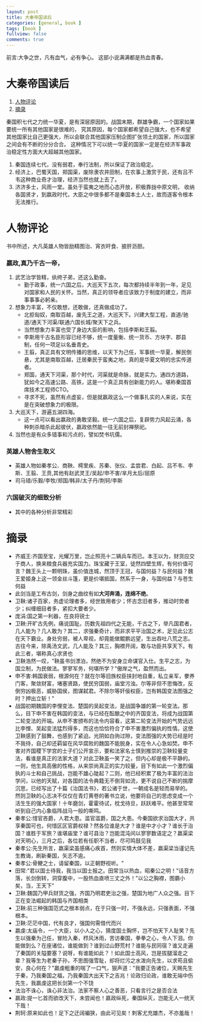 ```yaml
---
layout: post
title: 大秦帝国读后
categories: [general, book ]
tags: [book ]
fullview: false
comments: true
---
```


前言:大争之世，凡有血气，必有争心。 这部小说满满都是热血青春。

# 大秦帝国读后

1. [人物评论](#人物评论)
2. [摘录](#摘录)

秦国积七代之力统一华夏，是有深层原因的。战国末期，群雄争霸，一个国家如果要统一所有其他国家是很难的，
究其原因，每个国家都希望自己强大，也不希望其他国家比自己更强大，所以会联合其他国家压制企图扩张领土的国家，所以国家之间会有不断的分分合合。
这种情况下可以统一华夏的国家一定是在经济军事政治稳定性方面大大超越其他国家。

1. 秦国连续七代，没有弱君，奉行法制，所以保证了政治稳定。
2. 经济上，巴蜀天国，郑国渠，废除隶农井田制，在农事上激赏于民，还有吕不韦这种商业奇才治理，经济当然也就上去了。
3. 济济多士，风雨一堂。虽处于蛮夷之地而心态开放，积极靠拢中原文明，
收纳各国贤才，到嬴政时代，大臣之中很多都不是秦国本土人士，故而逐客令根本无法推行。

# 人物评论

书中所述，大凡英雄人物皆励精图治、宵衣旰食、披肝沥胆。

### 嬴政,真乃千古一帝，
1. 武艺治学皆精，纨绔子弟，还这么勤奋。
    - 勤于政事，统一六国之后，大巡天下五次，每次都持续半年到一年，足见对国家和人民的关怀。当然，真正的领导者应该致力于制度的建立，而非事事事必躬亲。
2. 想象力丰富，不仅敢想，还敢做，还真做成功了。
    - 北拒匈奴，南取百越，废先王之道，大巡天下。兴建大型工程，直道/驰道/通天下河渠/联通六国长城/聚天下之兵。
    - 当然想象力丰富也受了身边大臣的影响，包括李斯和王翦。
    - 李斯用千古名臣形容已经不够，统一度量衡、统一货币、方块字、郡县制，任何一项足以名垂青史。
    - 王翦，真正具有文明传播的思维，以天下为己任，军事统一华夏，解民倒悬，尤其是南取百越，迁居秦民于蛮夷之地，真的是华夏文明的忠实传道者。
    - 郑国，通天下河渠，那个时代，河渠就是命脉，就是实力。通四方道路，犹如今之高速公路、高铁，这是一个真正具有创新能力的人。堪称秦国首席技术工程师CTO。
    - 寻求不死，虽然有点虚妄，但是就嬴政这么一个做事扎实的人来说，实在是在突破想象力的极限。
3. 大巡天下，游遍五湖四海。
    - 这一点可以看出嬴政的勇敢坚毅。统一六国之后，复辟势力风起云涌，各种刺杀暗杀此起彼伏，嬴政依然能一往无前封禅祭祀。
4. 当然也是有众多错事和污点的，譬如焚书坑儒。

### 英雄人物舍生取义
- 英雄人物如秦孝公、商鞅、樗里疾、苏秦、张仪、孟尝君、白起、吕不韦、李斯、王翦、王贲,其他有赵武灵王/吴起/申不害/芈月太后/屈原
- 司马错/乐毅/李牧/郑国/韩非/太子丹/荆轲/李斯

### 六国破灭的细致分析
- 其中的各种分析非常精彩


# 摘录
- 齐威王:齐国至宝，光耀万里，岂止照亮十二辆兵车而已。本王以为，财货应交于商人，换来粮食兵器充实国力。珠宝藏于王室，徒然四壁生辉，有何价值可言？魏王头上一颗明珠，虽价值连城，然顶于王冠，与国何益？与民何益？魏王爱姬身上这一领金丝斗篷，更是价堪抵国，然系于一身，与国何益？与苍生何益
- 此剑当是工布古剑，剑身之曲纹有如**大河奔涌，连绵不绝**。
- 卫鞅:诸子百家，务虚论理者多，经世致用者少；怀古念旧者多，推动时势者少；纠缠细目者多，紧扣大要者少。
- 庞涓:国之第一利器，在良将锐士
- 卫鞅:开旷古先例，痛说国耻。历数先祖四代之无能，千古之下，举凡国君者，几人能为？几人敢为？其二，求强秦奇计，而非求平平治国之术，足见此公志在天下霸业。身处穷弱，被人卑视，却竟能做鲲鹏远望，生出吞吐八荒之志。古往今来，除禹汤文武，几人能及？其三，胸襟开阔，敢与功臣共享天下。有此三者，堪称真心求贤也
- 卫鞅浩然一叹，"鞅虽书剑漂泊，然绝不为安身立命谋官入仕。生平之志，为国立制，为民做法。寥寥军务，何堪所学？"傲岸之气，盈然而出。
- 申不害:韩国衰弱，根源何在？就在尔等旧族权臣挟封地自重，私立亲军，豢养门客，聚敛财富，堵塞贤路，使民穷国弱，庙堂污浊。尔等非但不思悔改，反倒穷凶极恶，威胁国侯，图谋弑君。不除尔等奸佞权臣，岂有韩国变法图强之时？押出立斩！"
- 战国初期魏国的李悝变法、楚国的吴起变法，是战国争雄的第一轮变法。那么，目下申不害在韩国的变法，与已经在酝酿之中的齐国变法，将成为战国第二轮变法的开端。从申不害颁布的法令内容看，这第二轮变法开始的气势远远比李悝、吴起变法猛烈得多，而这也恰恰符合了申不害激烈偏执的性情。这使卫鞅感到了鼓舞，也感到了紧迫。光阴如白驹过隙，变法图强的大势已经是时不我待，自己却还羁留在风华腐败的魏国不能脱身，实在令人心急如焚。申不害对齐国稷下学宫的士子们公开宣示，要和法家名士慎到推崇的卫鞅较量变法，看谁是真正的法家大道？对此卫鞅虽一笑了之，但内心却是极不平静的。一则，他生具高傲的性格，从来崇尚真正的实力较量，目下有如此一个激烈偏执的斗士和自己挑战，岂能不雄心陡起？二则，他已经积累了极为丰富的法治学问，以他的天赋，对各国的法令典籍无不倒背如流，更不说自己不断的揣摩沉思，已经写出了十篇《治国法书》，若公诸于世，一朝成名是轻而易举的。然则卫鞅的心志决不仅仅在青灯黄卷的著书立说，他要将自己的思虑变成一个活生生的强大国家！十年磨剑，霍霍待试，枕戈待旦，跃跃难平。他甚至常常听到自己内心象临阵战马一般的嘶鸣。
- 秦孝公:惜官吝爵，人君大患。滥官滥爵，国之大患。今秦国欲求治国大才，共享秦国可也，何惜区区官爵权禄？然各位谁是大才？谁是中才小才？谁长于治国？谁胜于军旅？谁堪庙堂？谁可县治？岂能混沌间以寥寥数语定之？嬴渠梁对天明心，三月之后，各位若有任职不当者，尽可鸣鼓见我
- 秦孝公:先生所言，嬴渠梁虽感痛心疾首，然则实情大体不差，嬴渠梁当谨记先生教诲，刷新秦国，矢志不逾。
- 秦孝公:骨鲠之士，请留秦国，以正朝野视听。"
- 田常:"君以国士待我，我当以国士报之。田常当以热血，昭秦公之明！"话音方落，长剑倒转，洞穿腹中，一股热血直喷三丈之外！"以公之胸襟，图霸小矣，当，王天下"
- 卫鞅:魏国乃甲兵财货之强，齐国乃明君吏治之强，楚国为地广人众之强。目下正在变法崛起的韩国与齐国相类
- 卫鞅:前三种强国范式之根本弱点，在于只强一时，不强永远，只强表面，不强根本。
- 卫鞅:茫茫中国，代有良才，强国何需借代而兴
- 嬴虔:太庙令，一个大臣，以小人之心，猜度国士胸怀，岂不怕天下人耻笑？先生以强秦为己任，冒险入秦，栉风沐雨，苦访秦国，拳拳之心，令人下泪。你能做到么？在座诸位，谁能做到？谁到过山野荒村？谁能与民同宿？谁又走遍了秦国的关隘要塞？说呀，有谁能如此？！如此国士高风，岂是拔腿溜走之辈？我等生为老秦子孙，不思图强雪耻，却将烂污之水泼向先生，以求苟且偷安，良心何在？"嬴虔粗重的喘了一口气，狠声道："我要正告诸位，天赐先生于秦，乃我秦国之福，乃我秦国大出天下之吉兆！论政归论政，谁敢无端中伤先生，我嬴虔这把长剑第一个不饶
- 法治不诛心，诛心非法治。法家不察人心之善恶，只看言行之是否合法
- 嬴政:提一匕首而欲改天下，未尝闻也！嬴政纵死，秦国纵灭，岂能无人一统天下哉！
- 荆轲:原来如此也！足下之迂阔褊狭，由此可见矣！刺客尤充雄杰，不亦羞哉！

